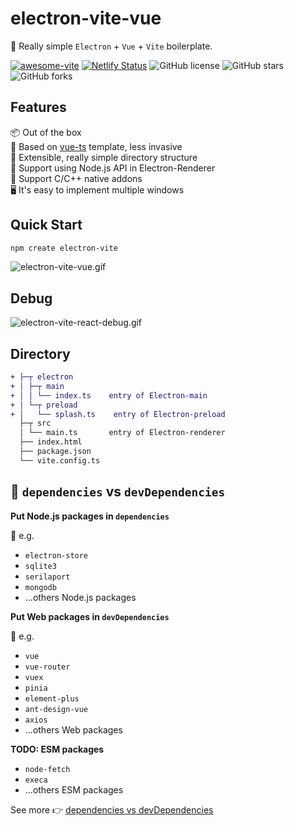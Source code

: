 # electron-vite-vue

🥳 Really simple `Electron` + `Vue` + `Vite` boilerplate.

[![awesome-vite](https://awesome.re/mentioned-badge.svg)](https://github.com/vitejs/awesome-vite)
[![Netlify Status](https://api.netlify.com/api/v1/badges/ae3863e3-1aec-4eb1-8f9f-1890af56929d/deploy-status)](https://app.netlify.com/sites/electron-vite/deploys)
![GitHub license](https://img.shields.io/github/license/caoxiemeihao/electron-vite-vue?style=flat)
![GitHub stars](https://img.shields.io/github/stars/caoxiemeihao/electron-vite-vue?color=fa6470&style=flat)
![GitHub forks](https://img.shields.io/github/forks/caoxiemeihao/electron-vite-vue?style=flat)

## Features

📦 Out of the box  
🎯 Based on [vue-ts](https://github.com/vitejs/vite/tree/main/packages/create-vite/template-vue-ts) template, less invasive  
🌱 Extensible, really simple directory structure  
💪 Support using Node.js API in Electron-Renderer  
🔩 Support C/C++ native addons  
🖥 It's easy to implement multiple windows  

## Quick Start

```sh
npm create electron-vite
```

<!-- [![quick-start](https://asciinema.org/a/483731.svg)](https://asciinema.org/a/483731) -->

![electron-vite-vue.gif](https://github.com/electron-vite/electron-vite-vue/blob/main/public/electron-vite-vue.gif?raw=true)

## Debug

![electron-vite-react-debug.gif](https://github.com/electron-vite/electron-vite-react/blob/main/public/electron-vite-react-debug.gif?raw=true)

## Directory

```diff
+ ├─┬ electron
+ │ ├─┬ main
+ │ │ └── index.ts    entry of Electron-main
+ │ └─┬ preload
+ │   └── splash.ts    entry of Electron-preload
  ├─┬ src
  │ └── main.ts       entry of Electron-renderer
  ├── index.html
  ├── package.json
  └── vite.config.ts
```

## 🚨 `dependencies` vs `devDependencies`

**Put Node.js packages in `dependencies`**

🚨 e.g.

- `electron-store`
- `sqlite3`
- `serilaport`
- `mongodb`
- ...others Node.js packages

**Put Web packages in `devDependencies`**

🚨 e.g.

- `vue`
- `vue-router`
- `vuex`
- `pinia`
- `element-plus`
- `ant-design-vue`
- `axios`
- ...others Web packages

**TODO: ESM packages**

- `node-fetch`
- `execa`
- ...others ESM packages

See more 👉 [dependencies vs devDependencies](https://github.com/electron-vite/vite-plugin-electron-renderer#dependencies-vs-devdependencies)
